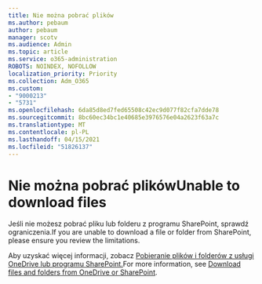 ```yaml
---
title: Nie można pobrać plików
ms.author: pebaum
author: pebaum
manager: scotv
ms.audience: Admin
ms.topic: article
ms.service: o365-administration
ROBOTS: NOINDEX, NOFOLLOW
localization_priority: Priority
ms.collection: Adm_O365
ms.custom:
- "9000213"
- "5731"
ms.openlocfilehash: 6da85d8ed7fed65508c42ec9d077f82cfa7dde78
ms.sourcegitcommit: 8bc60ec34bc1e40685e3976576e04a2623f63a7c
ms.translationtype: MT
ms.contentlocale: pl-PL
ms.lasthandoff: 04/15/2021
ms.locfileid: "51826137"
---
```

# <a name="unable-to-download-files"></a><span data-ttu-id="0cc0c-102">Nie można pobrać plików</span><span class="sxs-lookup"><span data-stu-id="0cc0c-102">Unable to download files</span></span>

<span data-ttu-id="0cc0c-103">Jeśli nie możesz pobrać pliku lub folderu z programu SharePoint, sprawdź ograniczenia.</span><span class="sxs-lookup"><span data-stu-id="0cc0c-103">If you are unable to download a file or folder from SharePoint, please ensure you review the limitations.</span></span>

<span data-ttu-id="0cc0c-104">Aby uzyskać więcej informacji, zobacz [Pobieranie plików i folderów z usługi OneDrive lub programu SharePoint.](https://support.office.com/article/download-files-and-folders-from-onedrive-or-sharepoint-5c7397b7-19c7-4893-84fe-d02e8fa5df05)</span><span class="sxs-lookup"><span data-stu-id="0cc0c-104">For more information, see [Download files and folders from OneDrive or SharePoint](https://support.office.com/article/download-files-and-folders-from-onedrive-or-sharepoint-5c7397b7-19c7-4893-84fe-d02e8fa5df05).</span></span>
